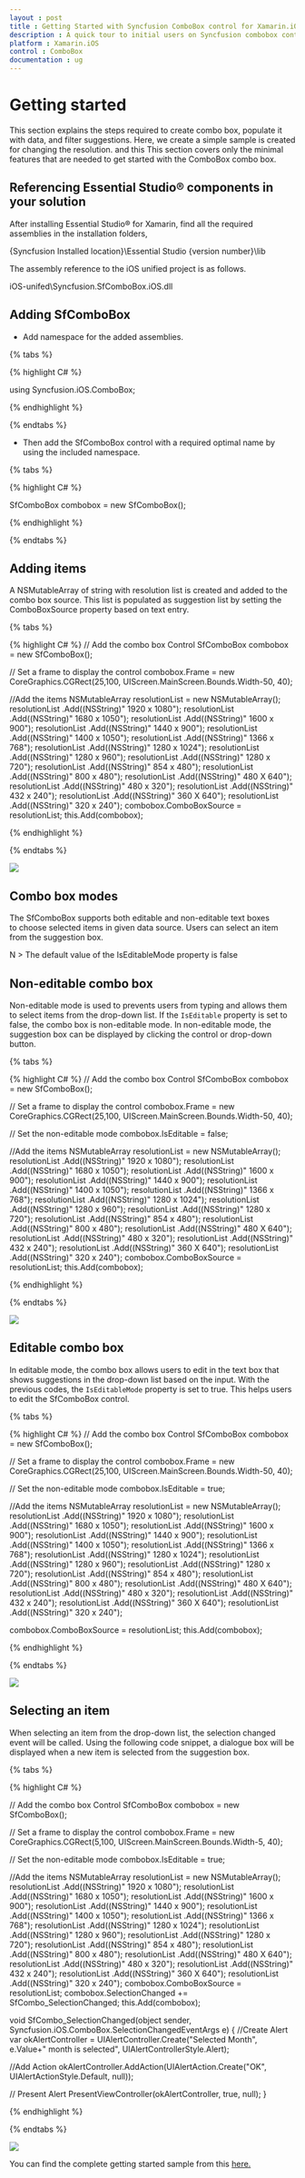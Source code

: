 ```yaml
---
layout : post
title : Getting Started with Syncfusion ComboBox control for Xamarin.iOS
description : A quick tour to initial users on Syncfusion combobox control for Xamarin.iOS platform 
platform : Xamarin.iOS
control : ComboBox
documentation : ug
---
```


# Getting started

This section explains the steps required to create combo box, populate it with data, and filter suggestions. Here, we create a simple sample is created for changing the resolution. and this This section covers only the minimal features that are needed to get started with the ComboBox combo box.  

## Referencing Essential Studio® components in your solution

After installing Essential Studio® for Xamarin, find all the required assemblies in the installation folders, 

{Syncfusion Installed location}\Essential Studio {version number}\lib

The assembly reference to the iOS unified project is as follows.

iOS-unifed\Syncfusion.SfComboBox.iOS.dll

## Adding SfComboBox

* Add namespace for the added assemblies.

{% tabs %}

{% highlight C# %}

using Syncfusion.iOS.ComboBox; 

{% endhighlight %}

{% endtabs %}

* Then add the SfComboBox control with a required optimal name by using the included namespace.

{% tabs %}

{% highlight C# %}

SfComboBox combobox = new SfComboBox(); 
 
{% endhighlight %}

{% endtabs %}


## Adding items

A NSMutableArray of string with resolution list is created and added to the combo box source. This list is populated as suggestion list by setting the ComboBoxSource property based on text entry.

{% tabs %}

{% highlight C# %}
// Add the combo box Control
SfComboBox combobox = new SfComboBox();

// Set a frame to display the control
combobox.Frame = new CoreGraphics.CGRect(25,100, UIScreen.MainScreen.Bounds.Width-50, 40);

//Add the items
NSMutableArray resolutionList = new NSMutableArray();
resolutionList .Add((NSString)" 1920 x 1080");
resolutionList .Add((NSString)" 1680 x 1050");
resolutionList .Add((NSString)" 1600 x 900");
resolutionList .Add((NSString)" 1440 x 900");
resolutionList .Add((NSString)" 1400 x 1050");
resolutionList .Add((NSString)" 1366 x 768");
resolutionList .Add((NSString)" 1280 x 1024");
resolutionList .Add((NSString)" 1280 x 960");
resolutionList .Add((NSString)" 1280 x 720");
resolutionList .Add((NSString)" 854 x 480");
resolutionList .Add((NSString)" 800 x 480");
resolutionList .Add((NSString)" 480 X 640");
resolutionList .Add((NSString)" 480 x 320");
resolutionList .Add((NSString)" 432 x 240");
resolutionList .Add((NSString)" 360 X 640");
resolutionList .Add((NSString)" 320 x 240");
combobox.ComboBoxSource = resolutionList;
this.Add(combobox); 

{% endhighlight %}

{% endtabs %}

![](images/gettingstarted.png)

## Combo box modes

The SfComboBox supports both editable and non-editable text boxes to choose selected items in given data source. Users can select an item from the suggestion box.

N > The default value of the IsEditableMode property is false

## Non-editable combo box 

Non-editable mode is used to prevents users from typing and allows them to select items from the drop-down list. If the `IsEditable` property is set to false, the combo box is non-editable mode. In non-editable mode, the suggestion box can be displayed by clicking the control or drop-down button.


{% tabs %}

{% highlight C# %}
// Add the combo box Control
SfComboBox combobox = new SfComboBox();

// Set a frame to display the control
combobox.Frame = new CoreGraphics.CGRect(25,100, UIScreen.MainScreen.Bounds.Width-50, 40);

// Set the non-editable mode
combobox.IsEditable = false;

//Add the items
NSMutableArray resolutionList = new NSMutableArray();
resolutionList .Add((NSString)" 1920 x 1080");
resolutionList .Add((NSString)" 1680 x 1050");
resolutionList .Add((NSString)" 1600 x 900");
resolutionList .Add((NSString)" 1440 x 900");
resolutionList .Add((NSString)" 1400 x 1050");
resolutionList .Add((NSString)" 1366 x 768");
resolutionList .Add((NSString)" 1280 x 1024");
resolutionList .Add((NSString)" 1280 x 960");
resolutionList .Add((NSString)" 1280 x 720");
resolutionList .Add((NSString)" 854 x 480");
resolutionList .Add((NSString)" 800 x 480");
resolutionList .Add((NSString)" 480 X 640");
resolutionList .Add((NSString)" 480 x 320");
resolutionList .Add((NSString)" 432 x 240");
resolutionList .Add((NSString)" 360 X 640");
resolutionList .Add((NSString)" 320 x 240");
combobox.ComboBoxSource = resolutionList;
this.Add(combobox); 

{% endhighlight %}

{% endtabs %}

![](images/gettingstartednoneditable.png)

## Editable combo box

In editable mode, the combo box allows users to edit in the text box that shows suggestions in the drop-down list based on the input. With the previous codes, the `IsEditableMode` property is set to true. This helps users to edit the SfComboBox control.

{% tabs %}

{% highlight C# %}
// Add the combo box Control
SfComboBox combobox = new SfComboBox();

// Set a frame to display the control
combobox.Frame = new CoreGraphics.CGRect(25,100, UIScreen.MainScreen.Bounds.Width-50, 40);

// Set the non-editable mode
combobox.IsEditable = true;

//Add the items
NSMutableArray resolutionList = new NSMutableArray();
resolutionList .Add((NSString)" 1920 x 1080");
resolutionList .Add((NSString)" 1680 x 1050");
resolutionList .Add((NSString)" 1600 x 900");
resolutionList .Add((NSString)" 1440 x 900");
resolutionList .Add((NSString)" 1400 x 1050");
resolutionList .Add((NSString)" 1366 x 768");
resolutionList .Add((NSString)" 1280 x 1024");
resolutionList .Add((NSString)" 1280 x 960");
resolutionList .Add((NSString)" 1280 x 720");
resolutionList .Add((NSString)" 854 x 480");
resolutionList .Add((NSString)" 800 x 480");
resolutionList .Add((NSString)" 480 X 640");
resolutionList .Add((NSString)" 480 x 320");
resolutionList .Add((NSString)" 432 x 240");
resolutionList .Add((NSString)" 360 X 640");
resolutionList .Add((NSString)" 320 x 240");

combobox.ComboBoxSource = resolutionList;
this.Add(combobox); 

{% endhighlight %}

{% endtabs %}

![](images/gettingstartededitable.png)

## Selecting an item

When selecting an item from the drop-down list, the selection changed event will be called. Using the following code snippet, a dialogue box will be displayed when a new item is selected from the suggestion box.

{% tabs %}

{% highlight C# %}

// Add the combo box Control
SfComboBox combobox = new SfComboBox();

// Set a frame to display the control
combobox.Frame = new CoreGraphics.CGRect(5,100, UIScreen.MainScreen.Bounds.Width-5, 40);

// Set the non-editable mode
combobox.IsEditable = true;

//Add the items
NSMutableArray resolutionList = new NSMutableArray();
resolutionList .Add((NSString)" 1920 x 1080");
resolutionList .Add((NSString)" 1680 x 1050");
resolutionList .Add((NSString)" 1600 x 900");
resolutionList .Add((NSString)" 1440 x 900");
resolutionList .Add((NSString)" 1400 x 1050");
resolutionList .Add((NSString)" 1366 x 768");
resolutionList .Add((NSString)" 1280 x 1024");
resolutionList .Add((NSString)" 1280 x 960");
resolutionList .Add((NSString)" 1280 x 720");
resolutionList .Add((NSString)" 854 x 480");
resolutionList .Add((NSString)" 800 x 480");
resolutionList .Add((NSString)" 480 X 640");
resolutionList .Add((NSString)" 480 x 320");
resolutionList .Add((NSString)" 432 x 240");
resolutionList .Add((NSString)" 360 X 640");
resolutionList .Add((NSString)" 320 x 240");
combobox.ComboBoxSource = resolutionList;
combobox.SelectionChanged += SfCombo_SelectionChanged;
this.Add(combobox); 

void SfCombo_SelectionChanged(object sender, Syncfusion.iOS.ComboBox.SelectionChangedEventArgs e)
{
//Create Alert
var okAlertController = UIAlertController.Create("Selected Month", e.Value+" month is selected", UIAlertControllerStyle.Alert);

//Add Action
okAlertController.AddAction(UIAlertAction.Create("OK", UIAlertActionStyle.Default, null));

// Present Alert
PresentViewController(okAlertController, true, null);
}

{% endhighlight %}

{% endtabs %}

![](images/gettingstartedselecteditem.png)

You can find the complete getting started sample from this [here.](http://www.syncfusion.com/downloads/support/directtrac/general/ze/ComboboxGettingStaretedSample1179764127 )